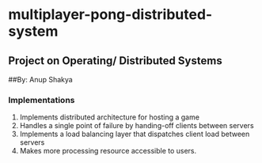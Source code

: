 # multiplayer-pong-distributed-system

## Project on Operating/ Distributed Systems
##By: Anup Shakya

### Implementations
1. Implements distributed architecture for hosting a game
2. Handles a single point of failure by handing-off clients between servers
3. Implements a load balancing layer that dispatches client load between servers
4. Makes more processing resource accessible to users.

